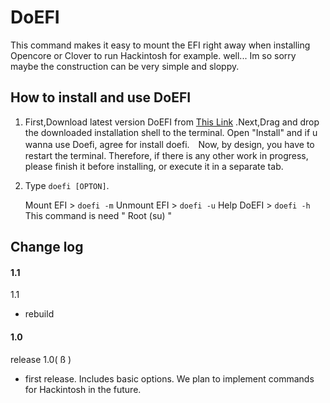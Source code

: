 DoEFI
==================
This command makes it easy to mount the EFI right away when installing Opencore or Clover to run Hackintosh for example.
well... Im so sorry maybe the construction can be very simple and sloppy.

## How to install and use DoEFI

1. First,Download latest version DoEFI from  [This Link](https://github.com/sharkcat758/DoEFI/releases)  .Next,Drag and drop the downloaded installation shell to the terminal. Open "Install" and if u wanna use Doefi, agree for install doefi.　Now, by design, you have to restart the terminal. Therefore, if there is any other work in progress, please finish it before installing, or execute it in a separate tab.

2. Type `doefi [OPTON]`.

   Mount EFI > `doefi -m`
   Unmount EFI > `doefi -u`
   Help DoEFI > `doefi -h`
   This command is need " Root (su) "




## Change log

#### 1.1

1.1
- rebuild



#### 1.0

release 1.0( ß )
- first release.  Includes basic options. We plan to implement commands for Hackintosh in the future.


